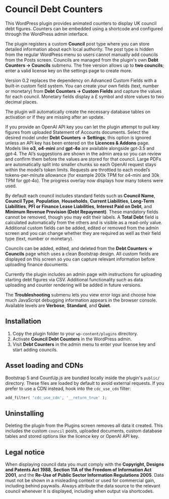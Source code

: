 # Council Debt Counters

This WordPress plugin provides animated counters to display UK council debt figures. Counters can be embedded using a shortcode and configured through the WordPress admin interface.

The plugin registers a custom **Council** post type where you can store detailed information about each local authority. The post type is hidden from the regular WordPress menu so users cannot manually add councils from the Posts screen. Councils are managed from the plugin's own **Debt Counters → Councils** submenu. The free version allows up to **two councils**; enter a valid license key on the settings page to create more.

Version 0.2 replaces the dependency on Advanced Custom Fields with a built‑in custom field system. You can create your own fields (text, number or monetary) from **Debt Counters → Custom Fields** and capture the values for each council. Monetary fields display a £ symbol and store values to two decimal places.

The plugin will automatically create the necessary database tables on activation or if they are missing after an update.

If you provide an OpenAI API key you can let the plugin attempt to pull key figures from uploaded Statement of Accounts documents. Select the desired model under **Debt Counters → Settings**; this option is ignored unless an API key has been entered on the **Licences & Addons** page. Models like **o3**, **o4-mini** and **gpt‑4o** are available alongside gpt‑3.5 and gpt‑4. The AI’s suggestions are shown in the admin area so you can review and confirm them before the values are stored for that council. Large PDFs are automatically split into smaller chunks so each OpenAI request stays within the model’s token limits. Requests are throttled to each model’s tokens-per-minute allowance (for example 200k TPM for o4-mini and 30k TPM for gpt‑4o). The progress overlay now displays how many tokens were used.

By default each council includes standard fields such as **Council Name**, **Council Type**, **Population**, **Households**, **Current Liabilities**, **Long-Term Liabilities**, **PFI or Finance Lease Liabilities**, **Interest Paid on Debt**, and **Minimum Revenue Provision (Debt Repayment)**. These mandatory fields cannot be removed, though you may edit their labels. A **Total Debt** field is calculated automatically from the others and is visible as a read-only value. Additional custom fields can be added, edited or removed from the admin screen and you can change whether they are required as well as their field type (text, number or monetary).

Councils can be added, edited, and deleted from the **Debt Counters → Councils** page which uses a clean Bootstrap design. All custom fields are displayed on this screen so you can capture relevant information before uploading finance documents.

Currently the plugin includes an admin page with instructions for uploading starting debt figures via CSV. Additional functionality such as data uploading and counter rendering will be added in future versions.

The **Troubleshooting** submenu lets you view error logs and choose how much JavaScript debugging information appears in the browser console. Available levels are **Verbose**, **Standard**, and **Quiet**.

## Installation
1. Copy the plugin folder to your `wp-content/plugins` directory.
2. Activate **Council Debt Counters** in the WordPress admin.
3. Visit **Debt Counters** in the admin menu to enter your license key and start adding councils.

## Asset loading and CDNs

Bootstrap 5 and CountUp.js are bundled locally inside the plugin's `public/` directory. These files are loaded by default to avoid external requests. If you prefer to use a CDN instead, hook into the `cdc_use_cdn` filter:

```php
add_filter( 'cdc_use_cdn', '__return_true' );
```

## Uninstalling
Deleting the plugin from the Plugins screen removes all data it created. This includes the custom `council` posts, uploaded documents, custom database tables and stored options like the licence key or OpenAI API key.

## Legal notice

When displaying council data you must comply with the **Copyright, Designs and Patents Act 1988**, **Section 11A of the Freedom of Information Act 2001**, and the **Re-Use of Public Sector Information Regulations 2005**. Data must not be shown in a misleading context or used for commercial gain, including behind paywalls. Always attribute the data source to the relevant council whenever it is displayed, including when output via shortcodes.
